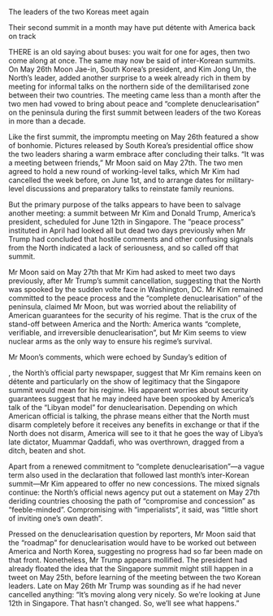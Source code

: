 The leaders of the two Koreas meet again

Their second summit in a month may have put détente with America back on track

THERE is an old saying about buses: you wait for one for ages, then two come along at once. The same may now be said of inter-Korean summits. On May 26th Moon Jae-in, South Korea’s president, and Kim Jong Un, the North’s leader, added another surprise to a week already rich in them by meeting for informal talks on the northern side of the demilitarised zone between their two countries. The meeting came less than a month after the two men had vowed to bring about peace and “complete denuclearisation” on the peninsula during the first summit between leaders of the two Koreas in more than a decade.

Like the first summit, the impromptu meeting on May 26th featured a show of bonhomie. Pictures released by South Korea’s presidential office show the two leaders sharing a warm embrace after concluding their talks. “It was a meeting between friends,” Mr Moon said on May 27th. The two men agreed to hold a new round of working-level talks, which Mr Kim had cancelled the week before, on June 1st, and to arrange dates for military-level discussions and preparatory talks to reinstate family reunions.

But the primary purpose of the talks appears to have been to salvage another meeting: a summit between Mr Kim and Donald Trump, America’s president, scheduled for June 12th in Singapore. The “peace process” instituted in April had looked all but dead two days previously when Mr Trump had concluded that hostile comments and other confusing signals from the North indicated a lack of seriousness, and so called off that summit.

Mr Moon said on May 27th that Mr Kim had asked to meet two days previously, after Mr Trump’s summit cancellation, suggesting that the North was spooked by the sudden volte face in Washington, DC. Mr Kim remained committed to the peace process and the “complete denuclearisation” of the peninsula, claimed Mr Moon, but was worried about the reliability of American guarantees for the security of his regime. That is the crux of the stand-off between America and the North: America wants “complete, verifiable, and irreversible denuclearisation”, but Mr Kim seems to view nuclear arms as the only way to ensure his regime’s survival.

Mr Moon’s comments, which were echoed by Sunday’s edition of 

, the North’s official party newspaper, suggest that Mr Kim remains keen on détente and particularly on the show of legitimacy that the Singapore summit would mean for his regime. His apparent worries about security guarantees suggest that he may indeed have been spooked by America’s talk of the “Libyan model” for denuclearisation. Depending on which American official is talking, the phrase means either that the North must disarm completely before it receives any benefits in exchange or that if the North does not disarm, America will see to it that he goes the way of Libya’s late dictator, Muammar Qaddafi, who was overthrown, dragged from a ditch, beaten and shot.

Apart from a renewed commitment to “complete denuclearisation”—a vague term also used in the declaration that followed last month’s inter-Korean summit—Mr Kim appeared to offer no new concessions. The mixed signals continue: the North’s official news agency put out a statement on May 27th deriding countries choosing the path of “compromise and concession” as “feeble-minded”. Compromising with “imperialists”, it said, was “little short of inviting one’s own death”.

Pressed on the denuclearisation question by reporters, Mr Moon said that the “roadmap” for denuclearisation would have to be worked out between America and North Korea, suggesting no progress had so far been made on that front. Nonetheless, Mr Trump appears mollified. The president had already floated the idea that the Singapore summit might still happen in a tweet on May 25th, before learning of the meeting between the two Korean leaders. Late on May 26th Mr Trump was sounding as if he had never cancelled anything: “It’s moving along very nicely. So we’re looking at June 12th in Singapore. That hasn’t changed. So, we’ll see what happens.”